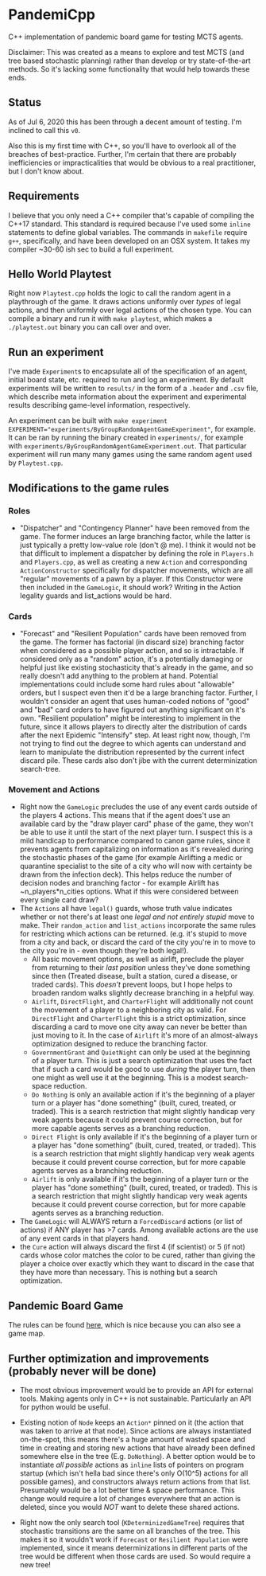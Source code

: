 # PandemiCpp 
C++ implementation of pandemic board game for testing MCTS agents. 

Disclaimer: This was created as a means to explore and test MCTS (and tree based stochastic planning) rather than develop or try state-of-the-art methods. So it's lacking some functionality that would help towards these ends.

## Status
As of Jul 6, 2020 this has been through a decent amount of testing. I'm inclined to call this `v0`. 

Also this is my first time with C++, so you'll have to overlook all of the breaches of best-practice. Further, I'm certain that there are probably inefficiencies or impracticalities that would be obvious to a real practitioner, but I don't know about. 

## Requirements
I believe that you only need a C++ compiler that's capable of compiling the C++17 standard. This standard is required because I've used some `inline` statements to define global variables. The commands in `makefile` require `g++`, specifically, and have been developed on an OSX system. It takes my compiler ~30-60 ish sec to build a full experiment.

## Hello World Playtest
Right now `Playtest.cpp` holds the logic to call the random agent in a playthrough of the game. It draws actions uniformly over _types_ of legal actions, and then uniformly over legal actions of the chosen type. You can compile a binary and run it with `make playtest`, which makes a `./playtest.out` binary you can call over and over.

## Run an experiment
I've made `Experiment`s to encapsulate all of the specification of an agent, initial board state, etc. required to run and log an experiment. By default experiments will be written to `results/` in the form of a `.header` and `.csv` file, which describe meta information about the experiment and experimental results describing game-level information, respectively. 

An experiment can be built with `make experiment EXPERIMENT="experiments/ByGroupRandomAgentGameExperiment"`, for example. It can be ran by running the binary created in `experiments/`, for example with `experiments/ByGroupRandomAgentGameExperiment.out`. That particular experiment will run many many games using the same random agent used by `Playtest.cpp`.

## Modifications to the game rules
### Roles
- "Dispatcher" and "Contingency Planner" have been removed from the game. The former induces an large branching factor, while the latter is just typically a pretty low-value role (don't @ me). I think it would not be that difficult to implement a dispatcher by defining the role in `Players.h` and `Players.cpp`, as well as creating a new `Action` and corresponding `ActionConstructor` specifically for dispatcher movements, which are all "regular" movements of a pawn by a player. If this Constructor were then included in the `GameLogic`, it should work? Writing in the Action legality guards and list_actions would be hard.
### Cards
- "Forecast" and "Resilient Population" cards have been removed from the game. The former has factorial (in discard size) branching factor when considered as a possible player action, and so is intractable. If considered only as a "random" action, it's a potentially damaging or helpful just like existing stochasticity that's already in the game, and so really doesn't add anything to the problem at hand. Potential implementations could include some hard rules about "allowable" orders, but I suspect even then it'd be a large branching factor. Further, I wouldn't consider an agent that uses human-coded notions of "good" and "bad" card orders to have figured out anything significant on it's own. "Resilient population" might be interesting to implement in the future, since it allows players to directly alter the distribution of cards after the next Epidemic "Intensify" step. At least right now, though, I'm not trying to find out the degree to which agents can understand and learn to manipulate the distribution represented by the current infect discard pile. These cards also don't jibe with the current determinization search-tree. 

### Movement and Actions
- Right now the `GameLogic` precludes the use of any event cards outside of the players 4 actions. This means that if the agent does't use an available card by the "draw player card" phase of the game, they won't be able to use it until the start of the next player turn. I suspect this is a mild handicap to performance compared to canon game rules, since it prevents agents from capitalizing on information as it's revealed during the stochastic phases of the game (for example Airlifting a medic or quarantine specialist to the site of a city who will now with certainty be drawn from the infection deck). This helps reduce the number of decision nodes and branching factor - for example Airlift has ~n_players*n_cities options. What if this were considered between every single card draw?
- The `Actions` all have `legal()` guards, whose truth value indicates whether or not there's at least one *legal and not _entirely_ stupid* move to make. Their `random_action` and `list_actions` incorporate the same rules for restricting which actions can be returned. (e.g. it's stupid to move from a city and back, or discard the card of the city you're in to move to the city you're in - even though they're both legal!).
    - All basic movement options, as well as airlift, preclude the player from returning to their _last position_ unless they've done something since then (Treated disease, built a station, cured a disease, or traded cards). This _doesn't_ prevent loops, but I hope helps to broaden random walks slightly decrease branching in a helpful way.
    - `Airlift`, `DirectFlight`, and `CharterFlight` will additionally not count the movement of a player to a neighboring city as valid. For `DirectFlight` and `CharterFlight` this is a strict optimization, since discarding a card to move one city away can never be better than just moving to it. In the case of `Airlift` it's more of an almost-always optimization designed to reduce the branching factor.
    - `GovernmentGrant` and `QuietNight` can only be used at the beginning of a player turn. This is just a search optimization that uses the fact that if such a card would be good to use _during_ the player turn, then one might as well use it at the beginning. This is a modest search-space reduction.
    - `Do Nothing` is only an available action if it's the beginning of a player turn or a player has "done something" (built, cured, treated, or traded). This is a search restriction that might slightly handicap very weak agents because it could prevent course correction, but for more capable agents serves as a branching reduction.
    - `Direct Flight` is only available if it's the beginning of a player turn or a player has "done something" (built, cured, treated, or traded). This is a search restriction that might slightly handicap very weak agents because it could prevent course correction, but for more capable agents serves as a branching reduction.
    - `Airlift` is only available if it's the beginning of a player turn or the player has "done something" (built, cured, treated, or traded). This is a search restriction that might slightly handicap very weak agents because it could prevent course correction, but for more capable agents serves as a branching reduction.
- The `GameLogic` will ALWAYS return a `ForcedDiscard` actions (or list of actions) if ANY player has >7 cards. Among available actions are the use of any event cards in that players hand. 
- the `Cure` action will always discard the first 4 (if scientist) or 5 (if not) cards whose color matches the color to be cured, rather than giving the player a choice over exactly which they want to discard in the case that they have more than necessary. This is nothing but a search optimization.

## Pandemic Board Game

The rules can be found [here](https://images-cdn.zmangames.com/us-east-1/filer_public/25/12/251252dd-1338-4f78-b90d-afe073c72363/zm7101_pandemic_rules.pdf), which is nice because you can also see a game map.

## Further optimization and improvements (probably never will be done)
- The most obvious improvement would be to provide an API for external tools. Making agents only in C++ is not sustainable. Particularly an API for python would be useful.

- Existing notion of `Node` keeps an `Action*` pinned on it (the action that was taken to arrive at that node). Since actions are always instantiated on-the-spot, this means there's a huge amount of wasted space and time in creating and storing new actions that have already been defined somewhere else in the tree (E.g. `DoNothing`). A better option would be to instantiate _all possible_ actions as `inline` lists of pointers on program startup (which isn't hella bad since there's only O(10^5) actions for all possible games), and constructors always return actions from that list. Presumably would be a lot better time & space performance. This change would require a lot of changes everywhere that an action is deleted, since you would *NOT* want to delete these shared actions.

- Right now the only search tool (`KDeterminizedGameTree`) requires that stochastic transitions are the same on all branches of the tree. This makes it so it wouldn't work if `Forecast` or `Resilient Population` were implemented, since it means determinizations in different parts of the tree would be different when those cards are used. So would require a new tree!
